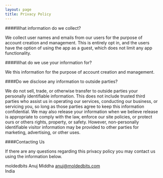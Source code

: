 ```yaml
---
layout: page
title: Privacy Policy
---
```


####What information do we collect?

We collect user names and emails from our users for the purpose of account creation and management. This is entirely opt in, and the users have the option of using the app as a guest, which does not limit any app functionality.

####What do we use your information for?

We this information for the purpose of account creation and management.

####Do we disclose any information to outside parties?

We do not sell, trade, or otherwise transfer to outside parties your personally identifiable information. This does not include trusted third parties who assist us in operating our services, conducting our business, or servicing you, so long as those parties agree to keep this information confidential. We may also release your information when we believe release is appropriate to comply with the law, enforce our site policies, or protect ours or others rights, property, or safety. However, non-personally identifiable visitor information may be provided to other parties for marketing, advertising, or other uses.

####Contacting Us

If there are any questions regarding this privacy policy you may contact us using the information below.

moldedbits
Anuj Middha
[anuj@moldedbits.com](mailto:anuj@moldedbits.com)  
India
